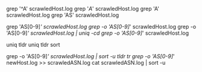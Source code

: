 grep '^A' scrawledHost.log
grep '*A*' scrawledHost.log
grep 'A' scrawledHost.log
grep 'AS' scrawledHost.log

grep 'AS[0-9]*' scrawledHost.log
grep -o 'AS[0-9]*' scrawledHost.log
grep -o 'AS[0-9]*' scrawledHost.log | uniq -cd
grep -o 'AS[0-9]*' scrawledHost.log

uniq
tldr uniq
tldr sort

grep -o 'AS[0-9]*' scrawledHost.log | sort -u
tldr tr
grep -o 'AS[0-9]*' newHost.log >> scrawledASN.log
cat scrawledASN.log | sort -u